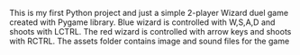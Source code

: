 This is my first Python project and just a simple 2-player Wizard duel game created with Pygame library. Blue wizard is controlled with W,S,A,D and shoots with LCTRL. The red wizard is controlled with arrow keys and shoots with RCTRL. The assets folder contains image and sound files for the game

